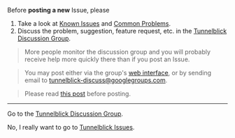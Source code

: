 Before **posting a new** Issue, please

  1. Take a look at [Known Issues](cKnown.md) and [Common Problems](cCommonProblems.md).
  1. Discuss the problem, suggestion, feature request, etc. in the [Tunnelblick Discussion Group](https://groups.google.com/forum/#!forum/tunnelblick-discuss).

> More people monitor the discussion group and you will probably receive help more quickly there than if you post an Issue.

> You may post either via the group's [web interface](https://groups.google.com/forum/#!forum/tunnelblick-discuss), or by sending email to tunnelblick-discuss@googlegroups.com.

> Please read [this post](https://groups.google.com/d/msg/tunnelblick-discuss/qAn5OL8tXxQ/ySIy15qMeGUJ) before posting.

---


Go to the [Tunnelblick Discussion Group](https://groups.google.com/forum/#!forum/tunnelblick-discuss).

No, I really want to go to [Tunnelblick Issues](https://code.google.com/p/tunnelblick/issues/list).